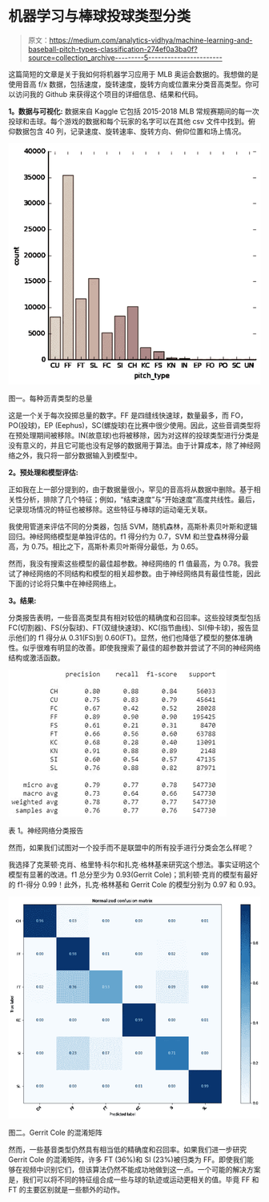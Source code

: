 # 机器学习与棒球投球类型分类

> 原文：<https://medium.com/analytics-vidhya/machine-learning-and-baseball-pitch-types-classification-274ef0a3ba0f?source=collection_archive---------5----------------------->

这篇简短的文章是关于我如何将机器学习应用于 MLB 奥运会数据的。我想做的是使用音高 f/x 数据，包括速度，旋转速度，旋转方向或位置来分类音高类型。你可以访问我的 Github 来获得这个项目的详细信息、结果和代码。

**1。数据与可视化:**
数据来自 Kaggle 它包括 2015-2018 MLB 常规赛期间的每一次投球和击球。每个游戏的数据和每个玩家的名字可以在其他 csv 文件中找到。俯仰数据包含 40 列，记录速度、旋转速率、旋转方向、俯仰位置和场上情况。

![](img/b551f2b8aca98352e00bd0693912b5f9.png)

图一。每种沥青类型的总量

这是一个关于每次投掷总量的数字。FF 是四缝线快速球，数量最多，而 FO，PO(投球)，EP (Eephus)，SC(螺旋球)在比赛中很少使用。因此，这些音调类型将在预处理期间被移除。IN(故意球)也将被移除，因为对这样的投球类型进行分类是没有意义的，并且它可能也没有足够的数据用于算法。由于计算成本，除了神经网络之外，我只将一部分数据输入到模型中。

**2。预处理和模型评估:**

正如我在上一部分提到的，由于数据量很小，罕见的音高将从数据中删除。基于相关性分析，排除了几个特征；例如，“结束速度”与“开始速度”高度共线性。最后，记录现场情况的特征也被移除。这些特征与棒球的运动毫无关联。

我使用管道来评估不同的分类器，包括 SVM，随机森林，高斯朴素贝叶斯和逻辑回归。神经网络模型是单独评估的。f1 得分约为 0.7，SVM 和兰登森林得分最高，为 0.75。相比之下，高斯朴素贝叶斯得分最低，为 0.65。

然而，我没有搜索这些模型的最佳超参数。神经网络的 f1 值最高，为 0.78。我尝试了神经网络的不同结构和模型的相关超参数。由于神经网络具有最佳性能，因此下面的讨论将只集中在神经网络上。

**3。结果:**

分类报告表明，一些音高类型具有相对较低的精确度和召回率。这些投球类型包括 FC(切割器)、FS(分裂球)、FT(双缝快速球)、KC(指节曲线)、SI(伸卡球)，报告显示他们的 f1 得分从 0.31(FS)到 0.60(FT)。显然，他们也降低了模型的整体准确性。似乎很难有明显的改善。即使我搜索了最佳的超参数并尝试了不同的神经网络结构或激活函数。

![](img/e86e28daacbf552e0ca0b7570b2681a0.png)

表 1。神经网络分类报告

然而，如果我们试图对一个投手而不是联盟中的所有投手进行分类会怎么样呢？

我选择了克莱顿·克肖、格里特·科尔和扎克·格林基来研究这个想法。事实证明这个模型有显著的改进。f1 总分至少为 0.93(Gerrit Cole)；凯利顿·克肖的模型有最好的 f1-得分 0.99！此外，扎克·格林基和 Gerrit Cole 的模型分别为 0.97 和 0.93。

![](img/bdaee023d8f15a179f0c7da450860dc7.png)

图二。Gerrit Cole 的混淆矩阵

然而，一些基音类型仍然具有相当低的精确度和召回率。如果我们进一步研究 Gerrit Cole 的混淆矩阵，许多 FT (36%)和 SI (23%)被归类为 FF。即使我们能够在视频中识别它们，但该算法仍然不能成功地做到这一点。一个可能的解决方案是，我们可以将不同的特征组合成一些与球的轨迹或运动更相关的值。毕竟 FF 和 FT 的主要区别就是一些额外的动作。